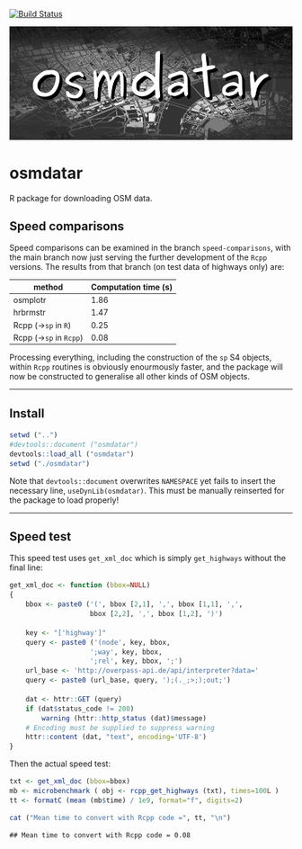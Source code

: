 [![Build Status](https://travis-ci.org/osmdatar/osmdatar.svg?branch=master)](https://travis-ci.org/osmdatar/osmdatar)

![](./figure/map.png)

osmdatar
========

R package for downloading OSM data.

Speed comparisons
-----------------

Speed comparisons can be examined in the branch `speed-comparisons`, with the main branch now just serving the further development of the `Rcpp` versions. The results from that branch (on test data of highways only) are:

| method                     | Computation time (s) |
|----------------------------|----------------------|
| osmplotr                   | 1.86                 |
| hrbrmstr                   | 1.47                 |
| Rcpp (-&gt;`sp` in `R`)    | 0.25                 |
| Rcpp (-&gt;`sp` in `Rcpp`) | 0.08                 |

Processing everything, including the construction of the `sp` S4 objects, within `Rcpp` routines is obviously enourmously faster, and the package will now be constructed to generalise all other kinds of OSM objects.

------------------------------------------------------------------------

Install
-------

``` r
setwd ("..")
#devtools::document ("osmdatar")
devtools::load_all ("osmdatar")
setwd ("./osmdatar")
```

Note that `devtools::document` overwrites `NAMESPACE` yet fails to insert the necessary line, `useDynLib(osmdatar)`. This must be manually reinserted for the package to load properly!

------------------------------------------------------------------------

Speed test
----------

This speed test uses `get_xml_doc` which is simply `get_highways` without the final line:

``` r
get_xml_doc <- function (bbox=NULL)
{
    bbox <- paste0 ('(', bbox [2,1], ',', bbox [1,1], ',',
                    bbox [2,2], ',', bbox [1,2], ')')

    key <- "['highway']"
    query <- paste0 ('(node', key, bbox,
                    ';way', key, bbox,
                    ';rel', key, bbox, ';')
    url_base <- 'http://overpass-api.de/api/interpreter?data='
    query <- paste0 (url_base, query, ');(._;>;);out;')

    dat <- httr::GET (query)
    if (dat$status_code != 200)
        warning (httr::http_status (dat)$message)
    # Encoding must be supplied to suppress warning
    httr::content (dat, "text", encoding='UTF-8')
}
```

Then the actual speed test:

``` r
txt <- get_xml_doc (bbox=bbox)
mb <- microbenchmark ( obj <- rcpp_get_highways (txt), times=100L )
tt <- formatC (mean (mb$time) / 1e9, format="f", digits=2)
```

``` r
cat ("Mean time to convert with Rcpp code =", tt, "\n")
```

    ## Mean time to convert with Rcpp code = 0.08
